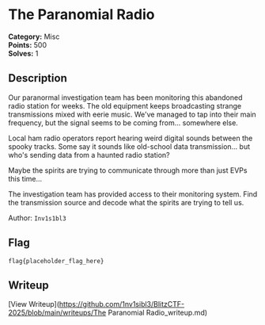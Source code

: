 # The Paranomial Radio

**Category:** Misc  
**Points:** 500  
**Solves:** 1  

## Description

Our paranormal investigation team has been monitoring this abandoned radio station 
for weeks. The old equipment keeps broadcasting strange transmissions mixed with 
eerie music. We've managed to tap into their main frequency, but the signal seems 
to be coming from... somewhere else.

Local ham radio operators report hearing weird digital sounds between the spooky 
tracks. Some say it sounds like old-school data transmission... but who's sending 
data from a haunted radio station?

Maybe the spirits are trying to communicate through more than just EVPs this time...

The investigation team has provided access to their monitoring system. 
Find the transmission source and decode what the spirits are trying to tell us.

Author: `Inv1s1bl3`

## Flag

```
flag{placeholder_flag_here}
```

## Writeup

[View Writeup](https://github.com/1nv1sibl3/BlitzCTF-2025/blob/main/writeups/The Paranomial Radio_writeup.md)
